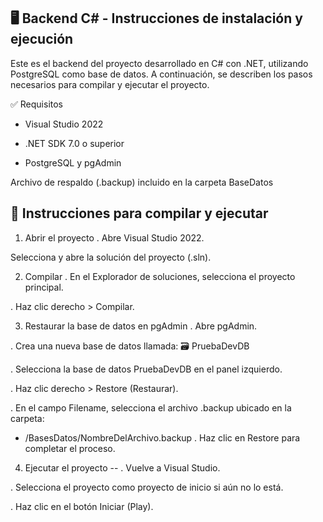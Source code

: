 🖥️ Backend C# - Instrucciones de instalación y ejecución
--
Este es el backend del proyecto desarrollado en C# con .NET, utilizando PostgreSQL como base de datos. A continuación, se describen los pasos necesarios para compilar y ejecutar el proyecto.

✅ Requisitos
 - Visual Studio 2022

 - .NET SDK 7.0 o superior

 - PostgreSQL y pgAdmin

Archivo de respaldo (.backup) incluido en la carpeta BaseDatos

🚀 Instrucciones para compilar y ejecutar
--
1. Abrir el proyecto
 . Abre Visual Studio 2022.

Selecciona y abre la solución del proyecto (.sln).

2. Compilar
 . En el Explorador de soluciones, selecciona el proyecto principal.

 . Haz clic derecho > Compilar.

3. Restaurar la base de datos en pgAdmin
 . Abre pgAdmin.

 . Crea una nueva base de datos llamada: 🗃️ PruebaDevDB

 . Selecciona la base de datos PruebaDevDB en el panel izquierdo.

 . Haz clic derecho > Restore (Restaurar).

 . En el campo Filename, selecciona el archivo .backup ubicado en la carpeta:
 - /BasesDatos/NombreDelArchivo.backup
 . Haz clic en Restore para completar el proceso.

4. Ejecutar el proyecto
--
. Vuelve a Visual Studio.

 . Selecciona el proyecto como proyecto de inicio si aún no lo está.

 . Haz clic en el botón Iniciar (Play).
